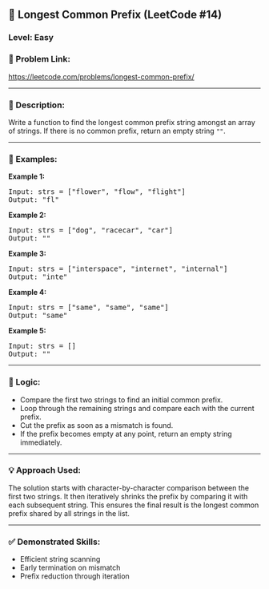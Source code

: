 <h2>🧩 Longest Common Prefix (LeetCode #14)</h2>

<h3>Level: Easy</h3>

<h3>🔗 Problem Link:</h3>
<p>
  <a href="https://leetcode.com/problems/longest-common-prefix/" target="_blank">
    https://leetcode.com/problems/longest-common-prefix/
  </a>
</p>

<hr>

<h3>📝 Description:</h3>
<p>
Write a function to find the longest common prefix string amongst an array of strings.
If there is no common prefix, return an empty string <code>""</code>.
</p>

<hr>

<h3>📌 Examples:</h3>

<b>Example 1:</b>
<pre>
Input: strs = ["flower", "flow", "flight"]
Output: "fl"
</pre>

<b>Example 2:</b>
<pre>
Input: strs = ["dog", "racecar", "car"]
Output: ""
</pre>

<b>Example 3:</b>
<pre>
Input: strs = ["interspace", "internet", "internal"]
Output: "inte"
</pre>

<b>Example 4:</b>
<pre>
Input: strs = ["same", "same", "same"]
Output: "same"
</pre>

<b>Example 5:</b>
<pre>
Input: strs = []
Output: ""
</pre>

<hr>

<h3>🧠 Logic:</h3>
<ul>
  <li>Compare the first two strings to find an initial common prefix.</li>
  <li>Loop through the remaining strings and compare each with the current prefix.</li>
  <li>Cut the prefix as soon as a mismatch is found.</li>
  <li>If the prefix becomes empty at any point, return an empty string immediately.</li>
</ul>

<hr>

<h3>💡 Approach Used:</h3>
<p>
The solution starts with character-by-character comparison between the first two strings.
It then iteratively shrinks the prefix by comparing it with each subsequent string.
This ensures the final result is the longest common prefix shared by all strings in the list.
</p>

<hr>

<h3>✅ Demonstrated Skills:</h3>
<ul>
  <li>Efficient string scanning</li>
  <li>Early termination on mismatch</li>
  <li>Prefix reduction through iteration</li>
</ul>
